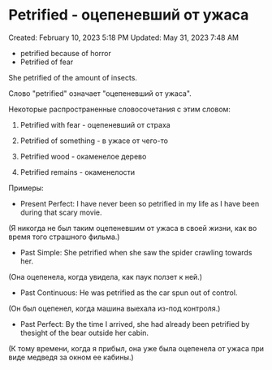 # Petrified - оцепеневший от ужаса

Created: February 10, 2023 5:18 PM
Updated: May 31, 2023 7:48 AM

- petrified because of horror
- Petrified of fear

She petrified of the amount of insects.

Слово "petrified" означает "оцепеневший от ужаса".

Некоторые распространенные словосочетания с этим словом:

1. Petrified with fear - оцепеневший от страха

2. Petrified of something - в ужасе от чего-то

3. Petrified wood - окаменелое дерево

4. Petrified remains - окаменелости

Примеры:

- Present Perfect: I have never been so petrified in my life as I have been during that scary movie.

(Я никогда не был таким оцепеневшим от ужаса в своей жизни, как во время того страшного фильма.)

- Past Simple: She petrified when she saw the spider crawling towards her.

(Она оцепенела, когда увидела, как паук ползет к ней.)

- Past Continuous: He was petrified as the car spun out of control.

(Он был оцепенел, когда машина выехала из-под контроля.)

- Past Perfect: By the time I arrived, she had already been petrified by thesight of the bear outside her cabin.

(К тому времени, когда я прибыл, она уже была оцепенела от ужаса при виде медведя за окном ее кабины.)